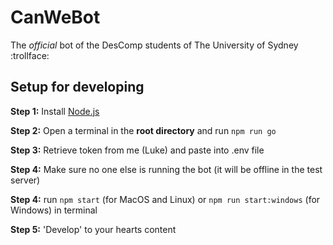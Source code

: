 # CanWeBot
The _official_ bot of the DesComp students of The University of Sydney :trollface:

## Setup for developing
**Step 1:** Install [Node.js](https://nodejs.org/en/)

**Step 2:** Open a terminal in the **root directory** and run `npm run go`

**Step 3:** Retrieve token from me (Luke) and paste into .env file

**Step 4:** Make sure no one else is running the bot (it will be offline in the test server)

**Step 4:** run `npm start` (for MacOS and Linux) or `npm run start:windows` (for Windows) in terminal

**Step 5:** 'Develop' to your hearts content

